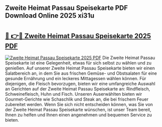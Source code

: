 ## Zweite Heimat Passau Speisekarte PDF Download Online 2025 xi31u

# <h2><a href="http://gc7e6qw.nevu.top/?p=Zweite+Heimat+Passau+Speisekarte">🔗 👉🔴 Zweite Heimat Passau Speisekarte 2025 PDF</a></h2>

[![Zweite Heimat Passau Speisekarte 2025 PDF](https://i.imgur.com/dBaPXMq.png)](http://gc7e6qw.nevu.top/?p=Zweite+Heimat+Passau+Speisekarte)
Die Zweite Heimat Passau Speisekarte ist eine Gelegenheit, etwas für sich selbst zu wählen und zu genießen. Auf unserer Zweite Heimat Passau Speisekarte bieten wir einen Salatbereich an, in dem Sie aus frischen Gemüse- und Obstsalaten für eine gesunde Ernährung und ein leckeres Mittagessen wählen können. Für diejenigen, die Fleisch bevorzugen, bieten wir eine umfangreiche Auswahl an Gerichten auf der Zweite Heimat Passau Speisekarte an: Rindfleisch, Schweinefleisch, Huhn und Fisch. Unseren Auserwählten bieten wir Gourmet-Gerichte wie Schaschlik und Steak an, die bei frischem Feuer zubereitet werden. Wenn Sie sich nicht entscheiden können, was Sie von der Zweite Heimat Passau Speisekarte wünschen, ist unser Team bereit, Ihnen zu helfen und Ihnen einen angenehmen und bequemen Service zu bieten.
